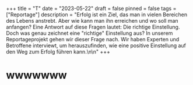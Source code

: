 +++
title = "T"
date = "2023-05-22"
draft = false
pinned = false
tags = ["Reportage"]
description = "Erfolg ist ein Ziel, das man in vielen Bereichen des Lebens anstrebt. Aber wie kann man ihn erreichen und wo soll man anfangen? Eine Antwort auf diese Fragen lautet: Die richtige Einstellung. Doch was genau zeichnet eine \"richtige\" Einstellung aus? In unserem Reportageprojekt gehen wir dieser Frage nach. Wir haben Experten und Betroffene interviewt, um herauszufinden, wie eine positive Einstellung auf den Weg zum Erfolg führen kann.\n\n"
+++
# wwwwwww

![]()